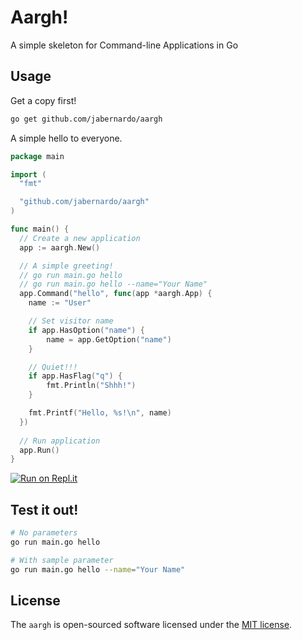 # Aargh! 

A simple skeleton for Command-line Applications in Go

## Usage

Get a copy first!
```sh
go get github.com/jabernardo/aargh
```


A simple hello to everyone.
```go
package main

import (
  "fmt"

  "github.com/jabernardo/aargh"
)

func main() {
  // Create a new application
  app := aargh.New()

  // A simple greeting!
  // go run main.go hello
  // go run main.go hello --name="Your Name"
  app.Command("hello", func(app *aargh.App) {
    name := "User"

    // Set visitor name
    if app.HasOption("name") {
        name = app.GetOption("name")
    }

    // Quiet!!!
    if app.HasFlag("q") {
        fmt.Println("Shhh!")
    }

    fmt.Printf("Hello, %s!\n", name)
  })
  
  // Run application
  app.Run()
}

```
[![Run on Repl.it](https://repl.it/badge/github/jabernardo/aargh)](https://repl.it/github/jabernardo/aargh)

## Test it out!
```sh
# No parameters
go run main.go hello

# With sample parameter
go run main.go hello --name="Your Name"
```

## License

The `aargh` is open-sourced software licensed under the [MIT license](http://opensource.org/licenses/MIT).
